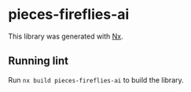 # pieces-fireflies-ai

This library was generated with [Nx](https://nx.dev).

## Running lint

Run `nx build pieces-fireflies-ai` to build the library.

